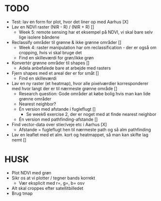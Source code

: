 # TODO
- Test: lav en form for plot, hvor det liner op med Aarhus [X]
- Lav en NDVI raster (NIR - R) / (NIR + R) []
  - Week 5: remote sensing har et eksempel på NDVI, vi skal bare selv lige isolere båndene
- Reclassify områder til grønne & ikke grønne områder []
  - Week 4: raster manipulation har om reclassification - der er også om cropping, hvis vi skal bruge det
  - Find en skilleværdi for grøn/ikke grøn
- Konvertér grønne områder til shapes []
  - Adela anbefalede bare at arbejde med rasters
- Fjern shapes med et areal der er for småt []
  - Find en skilleværdi
- Lav en ny raster (et heatmap), hvor alle pixelværdier korresponderer med hvor langt der er til nærmeste grønne område []
  - Research question: Gode områder at købe bolig hvis man kan lide grønne områder
  - Nearest neighbor?
  - Én version med afstande i fugleflugt []
    - Se week6 exercise 2, der er noget med at finde nearest neighbor
  - Én version med pathfinding-afstande []
- Find vector-data over stier/veje etc i Aarhus [X]
  - Afstande = fugleflugt hen til nærmeste path og så alm pathfinding
- Lav en leaflet med et alm. kort og heatmappet, så man kan skifte lag nemt []

# HUSK
- Plot NDVI med grøn
- Sikr os at vi plotter / tegner bands korrekt
  - Vær eksplicit med r=, g=, b= osv
- Alt skal croppes efter satellitbilledet
- Brug tmap
